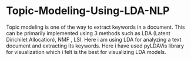 # Topic-Modeling-Using-LDA-NLP
Topic modeling is one of the way to extract keywords in a document. This can be primarily implemented using 3 methods such as LDA (Latent Dirichilet Allocation), NMF , LSI. Here i am using LDA for analyzing a text document and extracting its keywords. Here i have used pyLDAVis library for visualization which i felt is the best for visualizing LDA models.
